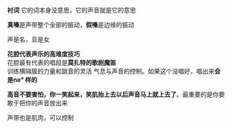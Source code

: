 
**衬词**  它的词本身没意思，它的声音就是它的意思   

**真嗓**是声带整个全部的振动，**假嗓**是边缘的振动  

声是名，旦是女  

**花腔代表声乐的高难度技巧**     
花腔最有代表的唱段是**莫扎特的歌剧魔笛**    
训练横隔膜的力量和跳音的灵活  气息与声音的控制。如果这个没唱好，唱出来**会是ne⁴ 样的**  

**高音不要害怕，你一笑起来，笑肌抬上去以后声音马上就上去了**。最重要的是你要敢于把你的声音放出来  

声带也是肌肉，可以控制  

  
